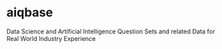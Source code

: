 # aiqbase
Data Science and Artificial Intelligence Question Sets and related Data for Real World Industry Experience

